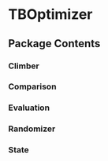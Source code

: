 # TBOptimizer

## Package Contents

### Climber

### Comparison

### Evaluation

### Randomizer

### State
